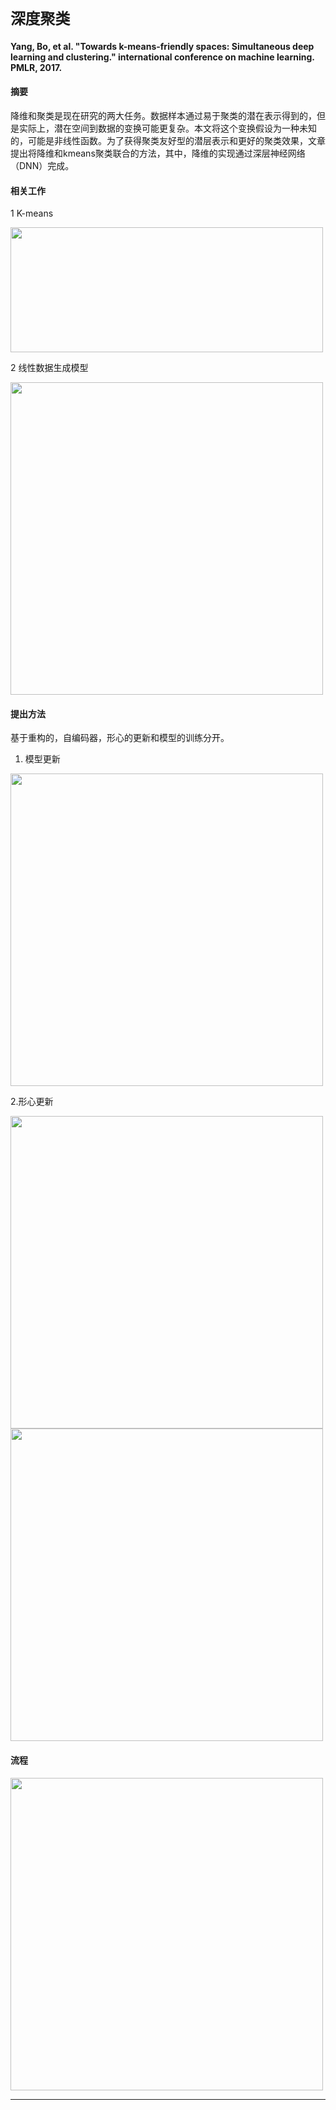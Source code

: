 # `深度聚类`

#### Yang, Bo, et al. "Towards k-means-friendly spaces: Simultaneous deep learning and clustering." international conference on machine learning. PMLR, 2017.

#### 摘要

降维和聚类是现在研究的两大任务。数据样本通过易于聚类的潜在表示得到的，但是实际上，潜在空间到数据的变换可能更复杂。本文将这个变换假设为一种未知的，可能是非线性函数。为了获得聚类友好型的潜层表示和更好的聚类效果，文章提出将降维和kmeans聚类联合的方法，其中，降维的实现通过深层神经网络（DNN）完成。

#### 相关工作

1 K-means

<image src = 'https://img-blog.csdnimg.cn/20200505184646882.png' width="500" height="200"/>

2 线性数据生成模型

<image src = 'https://img-blog.csdnimg.cn/20200505185648886.png?x-oss-process=image/watermark,type_ZmFuZ3poZW5naGVpdGk,shadow_10,text_aHR0cHM6Ly9ibG9nLmNzZG4ubmV0L0dZWTgwMjM=,size_16,color_FFFFFF,t_70' width="500"/>

#### 提出方法

基于重构的，自编码器，形心的更新和模型的训练分开。

1. 模型更新

<image src = 'https://img-blog.csdnimg.cn/20200512095931245.png?x-oss-process=image/watermark,type_ZmFuZ3poZW5naGVpdGk,shadow_10,text_aHR0cHM6Ly9ibG9nLmNzZG4ubmV0L0dZWTgwMjM=,size_16,color_FFFFFF,t_70' width="500"/>

2.形心更新

<image src = 'https://img-blog.csdnimg.cn/20200512163227535.png' width="500"/>

<image src = 'https://img-blog.csdnimg.cn/20200512163900635.png' width="500"/>

#### 流程

<image src = 'https://img-blog.csdnimg.cn/20200512165142534.png' width="500"/>


----------------------------------------------------------------------------------------
